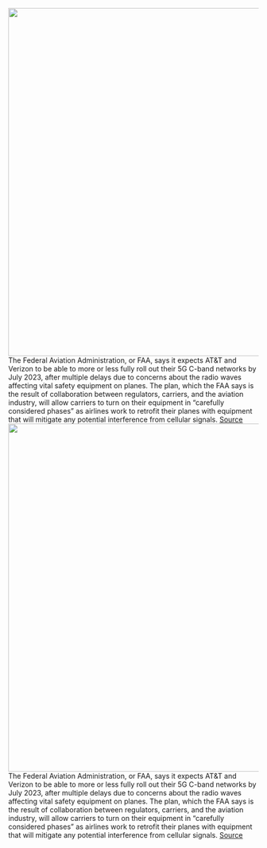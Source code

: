 <img src='https://cdn.vox-cdn.com/thumbor/8d9V_NNWjs9Rs2yCAJD8z6kgOMs=/0x0:2040x1360/1200x800/filters:focal(857x517:1183x843)/cdn.vox-cdn.com/uploads/chorus_image/image/70988448/acastro_180430_1777_5G_0001.0.0.0.jpg' width='700px' /><br/>
The Federal Aviation Administration, or FAA, says it expects AT&T and Verizon to be able to more or less fully roll out their 5G C-band networks by July 2023, after multiple delays due to concerns about the radio waves affecting vital safety equipment on planes. The plan, which the FAA says is the result of collaboration between regulators, carriers, and the aviation industry, will allow carriers to turn on their equipment in “carefully considered phases” as airlines work to retrofit their planes with equipment that will mitigate any potential interference from cellular signals.
<a href='https://www.theverge.com/2022/6/17/23172731/verizon-att-c-band-5g-rollout-faa-deal-airports-plan'> Source <a/><img src='https://cdn.vox-cdn.com/thumbor/8d9V_NNWjs9Rs2yCAJD8z6kgOMs=/0x0:2040x1360/1200x800/filters:focal(857x517:1183x843)/cdn.vox-cdn.com/uploads/chorus_image/image/70988448/acastro_180430_1777_5G_0001.0.0.0.jpg' width='700px' /><br/>
The Federal Aviation Administration, or FAA, says it expects AT&T and Verizon to be able to more or less fully roll out their 5G C-band networks by July 2023, after multiple delays due to concerns about the radio waves affecting vital safety equipment on planes. The plan, which the FAA says is the result of collaboration between regulators, carriers, and the aviation industry, will allow carriers to turn on their equipment in “carefully considered phases” as airlines work to retrofit their planes with equipment that will mitigate any potential interference from cellular signals.
<a href='https://www.theverge.com/2022/6/17/23172731/verizon-att-c-band-5g-rollout-faa-deal-airports-plan'> Source <a/>